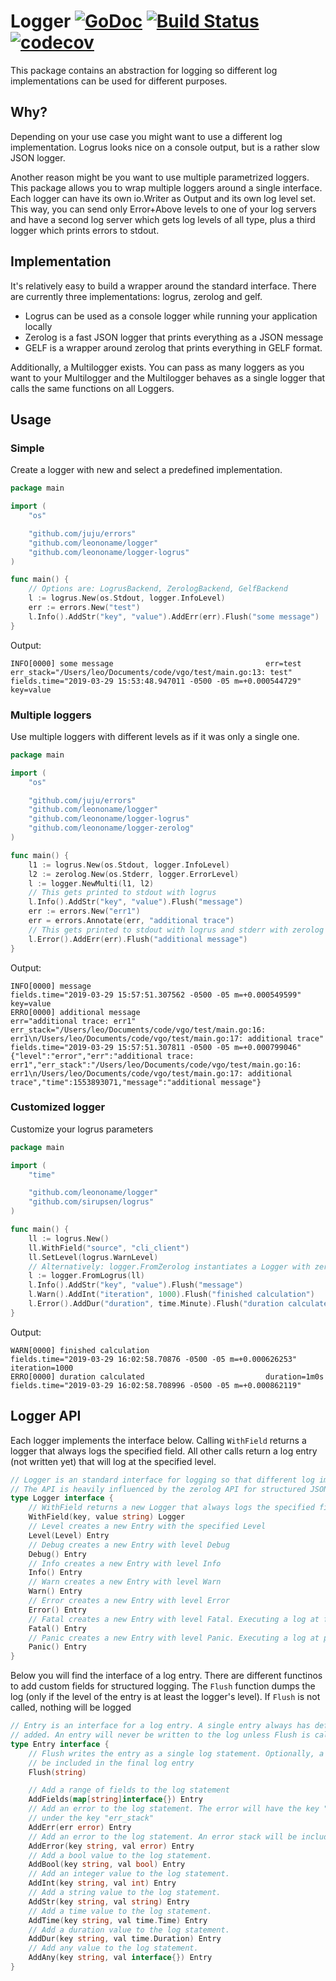 # Logger [![GoDoc](https://godoc.org/github.com/leononame/logger?status.svg)](https://godoc.org/github.com/leononame/logger) [![Build Status](https://cloud.drone.io/api/badges/leononame/logger/status.svg)](https://cloud.drone.io/leononame/logger) [![codecov](https://codecov.io/gh/leononame/logger/branch/master/graph/badge.svg)](https://codecov.io/gh/leononame/logger)

This package contains an abstraction for logging so different log implementations can be used for different purposes.

## Why?

Depending on your use case you might want to use a different log implementation. Logrus looks nice on a console output, but is a rather slow JSON logger.   

Another reason might be you want to use multiple parametrized loggers. This package allows you to wrap multiple loggers around a single interface. Each logger can have its own io.Writer as Output and its own log level set. This way, you can send only Error+Above levels to one of your log servers and have a second log server which gets log levels of all type, plus a third logger which prints errors to stdout.

## Implementation

It's relatively easy to build a wrapper around the standard interface. There are currently three implementations: logrus, zerolog and gelf.

- Logrus can be used as a console logger while running your application locally
- Zerolog is a fast JSON logger that prints everything as a JSON message
- GELF is a wrapper around zerolog that prints everything in GELF format.

Additionally, a Multilogger exists. You can pass as many loggers as you want to your Multilogger and the Multilogger behaves as a single logger that calls the same functions on all Loggers.

## Usage

### Simple

Create a logger with new and select a predefined implementation.

```go
package main

import (
	"os"

	"github.com/juju/errors"
	"github.com/leononame/logger"
	"github.com/leononame/logger-logrus"
)

func main() {
	// Options are: LogrusBackend, ZerologBackend, GelfBackend
	l := logrus.New(os.Stdout, logger.InfoLevel)
	err := errors.New("test")
	l.Info().AddStr("key", "value").AddErr(err).Flush("some message")
}
```

Output:

```
INFO[0000] some message                                  err=test err_stack="/Users/leo/Documents/code/vgo/test/main.go:13: test" fields.time="2019-03-29 15:53:48.947011 -0500 -05 m=+0.000544729" key=value
```

### Multiple loggers

Use multiple loggers with different levels as if it was only a single one.

```go
package main

import (
	"os"

	"github.com/juju/errors"
	"github.com/leononame/logger"
	"github.com/leononame/logger-logrus"
	"github.com/leononame/logger-zerolog"
)

func main() {
	l1 := logrus.New(os.Stdout, logger.InfoLevel)
	l2 := zerolog.New(os.Stderr, logger.ErrorLevel)
	l := logger.NewMulti(l1, l2)
	// This gets printed to stdout with logrus
	l.Info().AddStr("key", "value").Flush("message")
	err := errors.New("err1")
	err = errors.Annotate(err, "additional trace")
	// This gets printed to stdout with logrus and stderr with zerolog
	l.Error().AddErr(err).Flush("additional message")
}
```

Output:

```
INFO[0000] message                                       fields.time="2019-03-29 15:57:51.307562 -0500 -05 m=+0.000549599" key=value
ERRO[0000] additional message                            err="additional trace: err1" err_stack="/Users/leo/Documents/code/vgo/test/main.go:16: err1\n/Users/leo/Documents/code/vgo/test/main.go:17: additional trace" fields.time="2019-03-29 15:57:51.307811 -0500 -05 m=+0.000799046"
{"level":"error","err":"additional trace: err1","err_stack":"/Users/leo/Documents/code/vgo/test/main.go:16: err1\n/Users/leo/Documents/code/vgo/test/main.go:17: additional trace","time":1553893071,"message":"additional message"}
```


### Customized logger

Customize your logrus parameters

```go
package main

import (
	"time"

	"github.com/leononame/logger"
	"github.com/sirupsen/logrus"
)

func main() {
	ll := logrus.New()
	ll.WithField("source", "cli_client")
	ll.SetLevel(logrus.WarnLevel)
	// Alternatively: logger.FromZerolog instantiates a Logger with zerolog implementation
	l := logger.FromLogrus(ll)
	l.Info().AddStr("key", "value").Flush("message")
	l.Warn().AddInt("iteration", 1000).Flush("finished calculation")
	l.Error().AddDur("duration", time.Minute).Flush("duration calculated")
}
```

Output:

```
WARN[0000] finished calculation                          fields.time="2019-03-29 16:02:58.70876 -0500 -05 m=+0.000626253" iteration=1000
ERRO[0000] duration calculated                           duration=1m0s fields.time="2019-03-29 16:02:58.708996 -0500 -05 m=+0.000862119"
```

## Logger API

Each logger implements the interface below. Calling `WithField` returns a logger that always logs the specified field. All other calls return a log entry (not written yet) that will log at the specified level.

```go
// Logger is an standard interface for logging so that different log implementations can be wrapped around.
// The API is heavily influenced by the zerolog API for structured JSON logging
type Logger interface {
	// WithField returns a new Logger that always logs the specified field
	WithField(key, value string) Logger
	// Level creates a new Entry with the specified Level
	Level(Level) Entry
	// Debug creates a new Entry with level Debug
	Debug() Entry
	// Info creates a new Entry with level Info
	Info() Entry
	// Warn creates a new Entry with level Warn
	Warn() Entry
	// Error creates a new Entry with level Error
	Error() Entry
	// Fatal creates a new Entry with level Fatal. Executing a log at fatal level exits the application with exit code 1.
	Fatal() Entry
	// Panic creates a new Entry with level Panic. Executing a log at panic level will call panic().
	Panic() Entry
}
```

Below you will find the interface of a log entry. There are different functinos to add custom fields for structured logging. The `Flush` function dumps the log (only if the level of the entry is at least the logger's level). If `Flush` is not called, nothing will be logged

```go
// Entry is an interface for a log entry. A single entry always has defined a log level. Custom fields can be
// added. An entry will never be written to the log unless Flush is called.
type Entry interface {
	// Flush writes the entry as a single log statement. Optionally, a message can be added which will
	// be included in the final log entry
	Flush(string)

	// Add a range of fields to the log statement
	AddFields(map[string]interface{}) Entry
	// Add an error to the log statement. The error will have the key "err". An error stack will be included
	// under the key "err_stack"
	AddErr(err error) Entry
	// Add an error to the log statement. An error stack will be included under the key "${key}_stack"
	AddError(key string, val error) Entry
	// Add a bool value to the log statement.
	AddBool(key string, val bool) Entry
	// Add an integer value to the log statement.
	AddInt(key string, val int) Entry
	// Add a string value to the log statement.
	AddStr(key string, val string) Entry
	// Add a time value to the log statement.
	AddTime(key string, val time.Time) Entry
	// Add a duration value to the log statement.
	AddDur(key string, val time.Duration) Entry
	// Add any value to the log statement.
	AddAny(key string, val interface{}) Entry
}
```